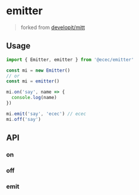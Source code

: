 # emitter

> forked from [developit/mitt](https://github.com/developit/mitt)

## Usage

```ts
import { Emitter, emitter } from '@ecec/emitter'

const mi = new Emitter()
// or
const mi = emitter()

mi.on('say', name => {
  console.log(name)
})

mi.emit('say', 'ecec') // ecec
mi.off('say')
```

## API

### on

### off

### emit
